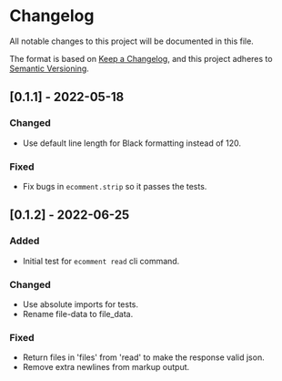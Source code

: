 # Changelog
All notable changes to this project will be documented in this file.

The format is based on [Keep a Changelog](https://keepachangelog.com/en/1.0.0/),
and this project adheres to [Semantic Versioning](https://semver.org/spec/v2.0.0.html).

## [0.1.1] - 2022-05-18
### Changed
- Use default line length for Black formatting instead of 120.
### Fixed
- Fix bugs in `ecomment.strip` so it passes the tests.
## [0.1.2] - 2022-06-25
### Added
- Initial test for `ecomment read` cli command.
### Changed
- Use absolute imports for tests.
- Rename file-data to file\_data.
### Fixed
- Return files in 'files' from 'read' to make the response valid json.
- Remove extra newlines from markup output.
